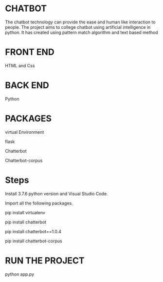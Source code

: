 # CHATBOT
The chatbot technology can provide the ease and human like interaction to people. The project aims to college chatbot using artificial intelligence in python. It has created using pattern match algorithm and text based method

# FRONT END
HTML and Css

# BACK END
Python 

# PACKAGES
 
 virtual Environment
 
 flask
 
 Chatterbot
 
 Chatterbot-corpus
 
 # Steps
 Install 3.7.6 python version and Visual Studio Code.
 
 Import all the following  packages.
 
 pip install virtualenv
 
 pip install chatterbot
 
 pip install chatterbot==1.0.4
 
 pip install chatterbot-corpus
 
 # RUN THE PROJECT
 
 python app.py
